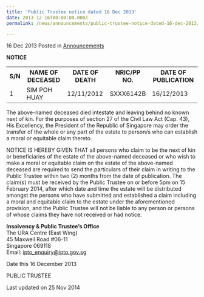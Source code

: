 ```yaml
---
title: 'Public Trustee notice dated 16 Dec 2013'
date: 2013-12-16T00:00:00.000Z
permalink: /news/announcements/public-trustee-notice-dated-16-dec-2013/

---
```



16 Dec 2013 Posted in [Announcements](/news/announcements) 

**NOTICE**

<table class="table-h">
<tr>
<th>S/N</th>
<th>NAME OF DECEASED</th>
<th>DATE OF DEATH</th>
<th>NRIC/PP NO.</th>
<th>DATE OF PUBLICATION</th>
</tr>


  
<tr>
<td>1</td>
<td>SIM POH HUAY</td>
<td>12/11/2012</td>
<td>SXXX6142B</td>
<td>16/12/2013</td>
</tr>
</table>


The above-named deceased died intestate and leaving behind no known next of kin. For the purposes of section 27 of the Civil Law Act (Cap. 43), His Excellency, the President of the Republic of Singapore may order the transfer of the whole or any part of the estate to person/s who can establish a moral or equitable claim thereto. 
 
NOTICE IS HEREBY GIVEN THAT all persons who claim to be the next of kin or beneficiaries of the estate of the above-named deceased or who wish to make a moral or equitable claim on the estate of the above-named deceased are required to send the particulars of their claim in writing to the Public Trustee within two (2) months from the date of publication.  The claim(s) must be received by the Public Trustee on or before 5pm on 15 February 2014, after which date and time the estate will be distributed amongst the persons who have submitted and established a claim including a moral and equitable claim to the estate under the aforementioned provision, and the Public Trustee will not be liable to any person or persons of whose claims they have not received or had notice.
 
**Insolvency & Public Trustee’s Office**  
The URA Centre (East Wing)  
45 Maxwell Road #06-11  
Singapore 069118  
Email: ipto_enquiry@ipto.gov.sg
 
Date this 16 December 2013
 
PUBLIC TRUSTEE






<p class="right-side-updated">Last updated on 25 Nov 2014</p>
    
    
